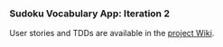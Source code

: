 <h3>Sudoku Vocabulary App: Iteration 2</h3>

User stories and TDDs are available in the <a href="https://csil-git1.cs.surrey.sfu.ca/ska387/cmpt276-1231-d2-echo/-/wikis/UserStories">project Wiki</a>. <br/>

